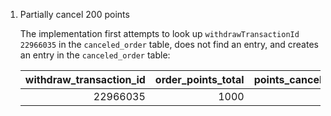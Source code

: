 1. Partially cancel 200 points

   The implementation first attempts to look up `withdrawTransactionId 22966035` in the `canceled_order` table, does not find an entry, and
   creates an entry in the  `canceled_order` table:

   | withdraw_transaction_id | order_points_total | points_canceled | points_cancelable |    
   | ----------------------: | -----------------: | --------------: | ----------------: |
   | 22966035                | 1000               | 0               | 1000              |
